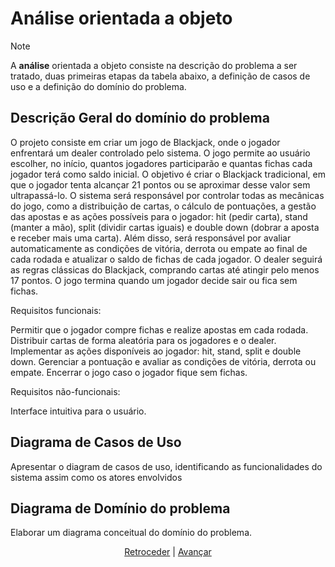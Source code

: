 # Análise orientada a objeto
> [!NOTE]
> A **análise** orientada a objeto consiste na descrição do problema a ser tratado, duas primeiras etapas da tabela abaixo, a definição de casos de uso e a definição do domínio do problema.

## Descrição Geral do domínio do problema

O projeto consiste em criar um jogo de Blackjack, onde o jogador enfrentará um dealer controlado pelo sistema. O jogo permite ao usuário escolher, no início, quantos jogadores participarão e quantas fichas cada jogador terá como saldo inicial. O objetivo é criar o Blackjack tradicional, em que o jogador tenta alcançar 21 pontos ou se aproximar desse valor sem ultrapassá-lo.
O sistema será responsável por controlar todas as mecânicas do jogo, como a distribuição de cartas, o cálculo de pontuações, a gestão das apostas e as ações possíveis para o jogador: hit (pedir carta), stand (manter a mão), split (dividir cartas iguais) e double down (dobrar a aposta e receber mais uma carta). Além disso, será responsável por avaliar automaticamente as condições de vitória, derrota ou empate ao final de cada rodada e atualizar o saldo de fichas de cada jogador.
O dealer seguirá as regras clássicas do Blackjack, comprando cartas até atingir pelo menos 17 pontos. O jogo termina quando um jogador decide sair ou fica sem fichas.

Requisitos funcionais:

Permitir que o jogador compre fichas e realize apostas em cada rodada.
Distribuir cartas de forma aleatória para os jogadores e o dealer.
Implementar as ações disponíveis ao jogador: hit, stand, split e double down.
Gerenciar a pontuação e avaliar as condições de vitória, derrota ou empate.
Encerrar o jogo caso o jogador fique sem fichas.

Requisitos não-funcionais:

Interface intuitiva para o usuário.

## Diagrama de Casos de Uso

Apresentar o diagram de casos de uso, identificando as funcionalidades do sistema assim como os atores envolvidos
 
## Diagrama de Domínio do problema

Elaborar um diagrama conceitual do domínio do problema.


<div align="center">

[Retroceder](README.md) | [Avançar](projeto.md)

</div>
